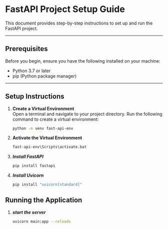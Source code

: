 # FastAPI Project Setup Guide

This document provides step-by-step instructions to set up and run the FastAPI project.

---

## Prerequisites
Before you begin, ensure you have the following installed on your machine:
- Python 3.7 or later
- pip (Python package manager)

---

## Setup Instructions

1. **Create a Virtual Environment**  
   Open a terminal and navigate to your project directory. Run the following command to create a virtual environment:

   ```bash
   python -m venv fast-api-env

2. **Activate the Virtual Environment**
   ```bash
   fast-api-env\Scripts\activate.bat
3. ***Install FastAPI***
   ```bash
   pip install fastapi
4. ***Install Uvicorn***
   ```bash
   pip install "uvicorn[standard]"

## Running the Application
1. ***start the server***
   ```bash
   uvicorn main:app --reloads
